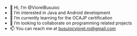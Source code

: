 - 👋 Hi, I’m @ViorelBusuioc
- 👀 I’m interested in Java and Android development
- 🌱 I’m currently learning for the OCAJP certification
- 💞️ I’m looking to collaborate on programming related projects
- 📫 You can reach me at busuiocviorel.ro@gmail.com

<!---
ViorelBusuioc/ViorelBusuioc is a ✨ special ✨ repository because its `README.md` (this file) appears on your GitHub profile.
You can click the Preview link to take a look at your changes.
--->
